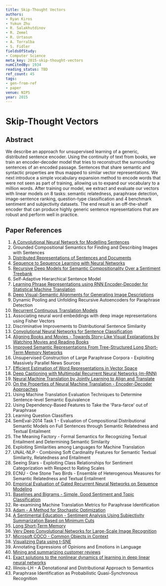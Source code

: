 ```yaml
---
title: Skip-Thought Vectors
authors:
- Ryan Kiros
- Yukun Zhu
- R. Salakhutdinov
- R. Zemel
- R. Urtasun
- A. Torralba
- S. Fidler
fieldsOfStudy:
- Computer Science
meta_key: 2015-skip-thought-vectors
numCitedBy: 1934
reading_status: TBD
ref_count: 45
tags:
- gen-from-ref
- paper
venue: NIPS
year: 2015
---
```


# Skip-Thought Vectors

## Abstract

We describe an approach for unsupervised learning of a generic, distributed sentence encoder. Using the continuity of text from books, we train an encoder-decoder model that tries to reconstruct the surrounding sentences of an encoded passage. Sentences that share semantic and syntactic properties are thus mapped to similar vector representations. We next introduce a simple vocabulary expansion method to encode words that were not seen as part of training, allowing us to expand our vocabulary to a million words. After training our model, we extract and evaluate our vectors with linear models on 8 tasks: semantic relatedness, paraphrase detection, image-sentence ranking, question-type classification and 4 benchmark sentiment and subjectivity datasets. The end result is an off-the-shelf encoder that can produce highly generic sentence representations that are robust and perform well in practice.

## Paper References

1. [A Convolutional Neural Network for Modelling Sentences](2014-a-convolutional-neural-network-for-modelling-sentences)
2. Grounded Compositional Semantics for Finding and Describing Images with Sentences
3. [Distributed Representations of Sentences and Documents](2014-distributed-representations-of-sentences-and-documents)
4. [Sequence to Sequence Learning with Neural Networks](2014-sequence-to-sequence-learning-with-neural-networks)
5. [Recursive Deep Models for Semantic Compositionality Over a Sentiment Treebank](2013-recursive-deep-models-for-semantic-compositionality-over-a-sentiment-treebank)
6. Self-Adaptive Hierarchical Sentence Model
7. [Learning Phrase Representations using RNN Encoder-Decoder for Statistical Machine Translation](2014-learning-phrase-representations-using-rnn-encoder-decoder-for-statistical-machine-translation)
8. [Deep Visual-Semantic Alignments for Generating Image Descriptions](2017-deep-visual-semantic-alignments-for-generating-image-descriptions)
9. Dynamic Pooling and Unfolding Recursive Autoencoders for Paraphrase Detection
10. [Recurrent Continuous Translation Models](2013-recurrent-continuous-translation-models)
11. Associating neural word embeddings with deep image representations using Fisher Vectors
12. Discriminative Improvements to Distributional Sentence Similarity
13. [Convolutional Neural Networks for Sentence Classification](2014-convolutional-neural-networks-for-sentence-classification)
14. [Aligning Books and Movies - Towards Story-Like Visual Explanations by Watching Movies and Reading Books](2015-aligning-books-and-movies-towards-story-like-visual-explanations-by-watching-movies-and-reading-books)
15. [Improved Semantic Representations From Tree-Structured Long Short-Term Memory Networks](2015-improved-semantic-representations-from-tree-structured-long-short-term-memory-networks)
16. Unsupervised Construction of Large Paraphrase Corpora - Exploiting Massively Parallel News Sources
17. [Efficient Estimation of Word Representations in Vector Space](2013-efficient-estimation-of-word-representations-in-vector-space)
18. [Deep Captioning with Multimodal Recurrent Neural Networks (m-RNN)](2015-deep-captioning-with-multimodal-recurrent-neural-networks-m-rnn)
19. [Neural Machine Translation by Jointly Learning to Align and Translate](2015-neural-machine-translation-by-jointly-learning-to-align-and-translate)
20. [On the Properties of Neural Machine Translation - Encoder-Decoder Approaches](2014-on-the-properties-of-neural-machine-translation-encoder-decoder-approaches)
21. Using Machine Translation Evaluation Techniques to Determine Sentence-level Semantic Equivalence
22. Using Dependency-Based Features to Take the 'Para-farce' out of Paraphrase
23. Learning Question Classifiers
24. SemEval-2014 Task 1 - Evaluation of Compositional Distributional Semantic Models on Full Sentences through Semantic Relatedness and Textual Entailment
25. The Meaning Factory - Formal Semantics for Recognizing Textual Entailment and Determining Semantic Similarity
26. Exploiting Similarities among Languages for Machine Translation
27. UNAL-NLP - Combining Soft Cardinality Features for Semantic Textual Similarity, Relatedness and Entailment
28. Seeing Stars - Exploiting Class Relationships for Sentiment Categorization with Respect to Rating Scales
29. ECNU - One Stone Two Birds - Ensemble of Heterogenous Measures for Semantic Relatedness and Textual Entailment
30. [Empirical Evaluation of Gated Recurrent Neural Networks on Sequence Modeling](2014-empirical-evaluation-of-gated-recurrent-neural-networks-on-sequence-modeling)
31. [Baselines and Bigrams - Simple, Good Sentiment and Topic Classification](2012-baselines-and-bigrams-simple-good-sentiment-and-topic-classification)
32. Re-examining Machine Translation Metrics for Paraphrase Identification
33. [Adam - A Method for Stochastic Optimization](2015-adam-a-method-for-stochastic-optimization)
34. [A Sentimental Education - Sentiment Analysis Using Subjectivity Summarization Based on Minimum Cuts](2004-a-sentimental-education-sentiment-analysis-using-subjectivity-summarization-based-on-minimum-cuts)
35. [Long Short-Term Memory](1997-long-short-term-memory)
36. [Very Deep Convolutional Networks for Large-Scale Image Recognition](2015-very-deep-convolutional-networks-for-large-scale-image-recognition)
37. [Microsoft COCO - Common Objects in Context](2014-microsoft-coco-common-objects-in-context)
38. [Visualizing Data using t-SNE](2008-visualizing-data-using-t-sne)
39. Annotating Expressions of Opinions and Emotions in Language
40. [Mining and summarizing customer reviews](2004-mining-and-summarizing-customer-reviews)
41. [Exact solutions to the nonlinear dynamics of learning in deep linear neural networks](2014-exact-solutions-to-the-nonlinear-dynamics-of-learning-in-deep-linear-neural-networks)
42. Illinois-LH - A Denotational and Distributional Approach to Semantics
43. Paraphrase Identification as Probabilistic Quasi-Synchronous Recognition
